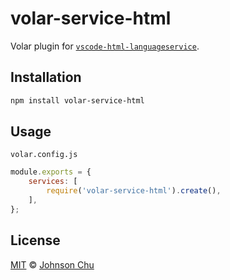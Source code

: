 # volar-service-html

Volar plugin for [`vscode-html-languageservice`](https://github.com/microsoft/vscode-html-languageservice).

## Installation

```sh
npm install volar-service-html
```

## Usage

`volar.config.js`

```js
module.exports = {
	services: [
		require('volar-service-html').create(),
	],
};
```

## License

[MIT](LICENSE) © [Johnson Chu](https://github.com/johnsoncodehk)
